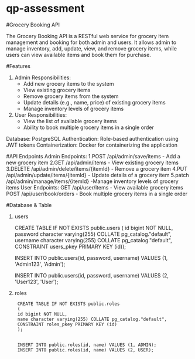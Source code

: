 # qp-assessment

#Grocery Booking API

The Grocery Booking API is a RESTful web service for grocery item management and booking for both admin and users. It allows admin to manage inventory, add, update, view, and remove grocery items, while users can view available items and book them for purchase.

#Features
1. Admin Responsibilities:
   - Add new grocery items to the system
   - View existing grocery items
   - Remove grocery items from the system
   - Update details (e.g., name, price) of existing grocery items
   - Manage inventory levels of grocery items
2. User Responsibilities:
   - View the list of available grocery items
   - Ability to book multiple grocery items in a single order
   
Database: PostgreSQL 
Authentication: Role-based authentication using JWT tokens
Containerization: Docker for containerizing the application



#API Endpoints
Admin Endpoints:
	1.POST /api/admin/save/items - Add a new grocery item
	2.GET /api/admin/items - View existing grocery items
	3.DELETE /api/admin/delete/items/{itemId} - Remove a grocery item
	4.PUT /api/admin/update/items/{itemId} - Update details of a grocery item
	5.patch /api/admin/manage/items/{itemId} -Manage inventory levels of grocery items
User Endpoints:
	GET /api/user/items - View available grocery items
	POST /api/user/book/orders - Book multiple grocery items in a single order
	
#Database & Table

1. users

	CREATE TABLE IF NOT EXISTS public.users
	(
	    id bigint NOT NULL,
	    password character varying(255) COLLATE pg_catalog."default",
	    username character varying(255) COLLATE pg_catalog."default",
	    CONSTRAINT users_pkey PRIMARY KEY (id));

	INSERT INTO public.users(id, password, username) VALUES (1, 'Admin123', 'Admin');
	
	INSERT INTO public.users(id, password, username) VALUES (2, 'User123', 'User');
	
2. roles

		CREATE TABLE IF NOT EXISTS public.roles
		(
	    id bigint NOT NULL,
	    name character varying(255) COLLATE pg_catalog."default",
	    CONSTRAINT roles_pkey PRIMARY KEY (id)
		);
		
		
		INSERT INTO public.roles(id, name) VALUES (1, ADMIN);
		INSERT INTO public.roles(id, name) VALUES (2, USER);
	